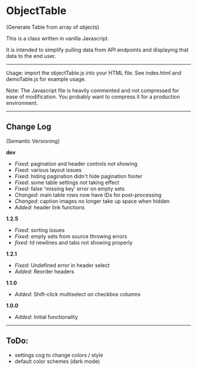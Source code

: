 # ObjectTable
(Generate Table from array of objects)

This is a class written in vanilla Javascript.

It is intended to simplify pulling data from API endpoints and displaying that data to the end user.

---
Usage: import the objectTable.js into your HTML file. See index.html and demoTable.js for example usage.

Note: The Javascript file is heavily commented and not compressed for ease of modification. You probably want to compress it for a production environment.

---
## Change Log
(Semantic Versioning)

**dev**
* *Fixed*: pagination and header controls not showing
* *Fixed*: various layout issues
* *Fixed*: hiding pagination didn't hide pagination footer
* *Fixed*: some table settings not taking effect
* *Fixed*: false 'missing key' error on empty sets
* *Changed*: main table rows now have IDs for post-processing
* *Changed*: caption images no longer take up space when hidden
* *Added*: header link functions

**1.2.5**
* *Fixed*: sorting issues
* *Fixed*: empty sets from source throwing errors
* *fixed*: td newlines and tabs not showing properly

**1.2.1**
* *Fixed*: Undefined error in header select
* *Added*: Reorder headers

**1.1.0**
* *Added*: Shift-click multiselect on checkbox columns

**1.0.0**
* *Added*: Initial functionality

---
## ToDo:
* settings cog to change colors / style
* default color schemes (dark mode)
